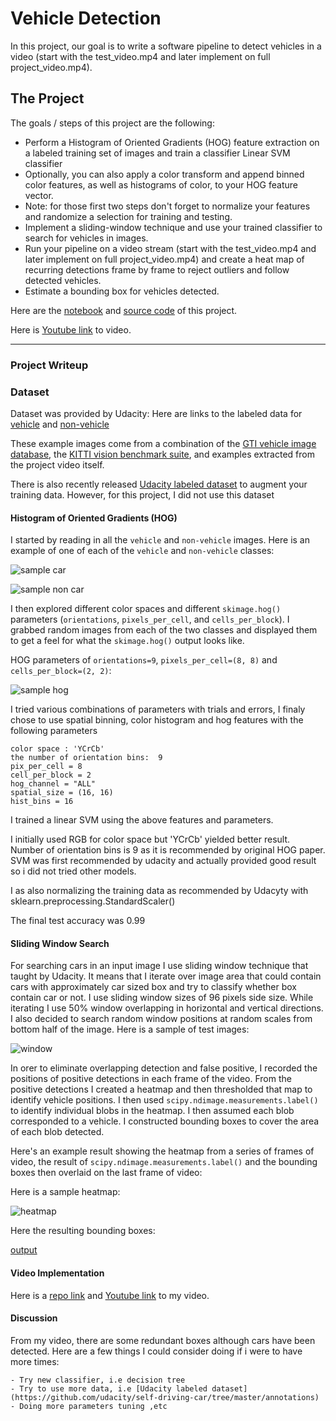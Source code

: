 # **Vehicle Detection**

In this project, our goal is to write a software pipeline to detect vehicles in a video (start with the test_video.mp4 and later implement on full project_video.mp4).


The Project
---

The goals / steps of this project are the following:

* Perform a Histogram of Oriented Gradients (HOG) feature extraction on a labeled training set of images and train a classifier Linear SVM classifier
* Optionally, you can also apply a color transform and append binned color features, as well as histograms of color, to your HOG feature vector. 
* Note: for those first two steps don't forget to normalize your features and randomize a selection for training and testing.
* Implement a sliding-window technique and use your trained classifier to search for vehicles in images.
* Run your pipeline on a video stream (start with the test_video.mp4 and later implement on full project_video.mp4) and create a heat map of recurring detections frame by frame to reject outliers and follow detected vehicles.
* Estimate a bounding box for vehicles detected.


Here are the [notebook](http://nbviewer.jupyter.org/gist/tranlyvu/3f15440e66a89c1b50bb4993878d1390) and [source code](https://github.com/tranlyvu/autonomous-vehicle-projects/blob/master/Vehicle%20Detection/src/vehicle_detection.py) of this project.

Here is [Youtube link](https://youtu.be/5ArWpcyd7WQ) to video.

---
### Project Writeup

### Dataset

Dataset was provided by Udacity: Here are links to the labeled data for [vehicle](https://s3.amazonaws.com/udacity-sdc/Vehicle_Tracking/vehicles.zip) and [non-vehicle](https://s3.amazonaws.com/udacity-sdc/Vehicle_Tracking/non-vehicles.zip) 

These example images come from a combination of the [GTI vehicle image database](http://www.gti.ssr.upm.es/data/Vehicle_database.html), the [KITTI vision benchmark suite](http://www.cvlibs.net/datasets/kitti/), and examples extracted from the project video itself.   

There is also recently released [Udacity labeled dataset](https://github.com/udacity/self-driving-car/tree/master/annotations) to augment your training data. However, for this project, I did not use this dataset


#### Histogram of Oriented Gradients (HOG)

I started by reading in all the `vehicle` and `non-vehicle` images.  Here is an example of one of each of the `vehicle` and `non-vehicle` classes:

![sample car](https://github.com/tranlyvu/autonomous-vehicle-projects/tree/master/Vehicle%20Detection/output_images/output_images/sample_car_img.jpg)

![sample non car](https://github.com/tranlyvu/autonomous-vehicle-projects/tree/master/Vehicle%20Detection/output_images/output_images/sample_non_car_img.jpg)

I then explored different color spaces and different `skimage.hog()` parameters (`orientations`, `pixels_per_cell`, and `cells_per_block`).  I grabbed random images from each of the two classes and displayed them to get a feel for what the `skimage.hog()` output looks like.

 HOG parameters of `orientations=9`, `pixels_per_cell=(8, 8)` and `cells_per_block=(2, 2)`:

![sample hog](../output_images/sample_car_hog.jpg)

I tried various combinations of parameters with trials and errors, I finaly chose to use spatial binning, color histogram and hog features with the following parameters

```
color space : 'YCrCb' 
the number of orientation bins:  9 
pix_per_cell = 8 
cell_per_block = 2 
hog_channel = "ALL" 
spatial_size = (16, 16) 
hist_bins = 16   
```

I trained a linear SVM using the above features and parameters. 

I initially used RGB for color space but 'YCrCb' yielded better result. Number of orientation bins is 9 as it is recommended by original HOG paper. SVM was first recommended by udacity and actually provided good result so i did not tried other models.

I as also normalizing the training data as recommended by Udacyty with sklearn.preprocessing.StandardScaler()

The final test accuracy was 0.99

#### Sliding Window Search

For searching cars in an input image I use sliding window technique that taught by Udacity. It means that I iterate over image area that could contain cars with approximately car sized box and try to classify whether box contain car or not.  I use  sliding window sizes of 96 pixels side size. While iterating I use 50% window overlapping in horizontal and vertical directions. I also decided to search random window positions at random scales from bottom half of the image. Here is a sample of test images:

![window](../output_images/window_search.jpg)


In orer to eliminate overlapping detection and false positive, I recorded the positions of positive detections in each frame of the video.  From the positive detections I created a heatmap and then thresholded that map to identify vehicle positions.  I then used `scipy.ndimage.measurements.label()` to identify individual blobs in the heatmap.  I then assumed each blob corresponded to a vehicle.  I constructed bounding boxes to cover the area of each blob detected.  

Here's an example result showing the heatmap from a series of frames of video, the result of `scipy.ndimage.measurements.label()` and the bounding boxes then overlaid on the last frame of video:

Here is a sample heatmap:

![heatmap](../output_images/sample_heatmap.jpg)

Here the resulting bounding boxes:

[output](../output_images/sample_draw_img.jpg)


#### Video Implementation

Here is a [repo link](https://github.com/tranlyvu/autonomous-vehicle-projects/tree/master/Vehicle%20Detectionx/output_videos/project_video.mp4) and [Youtube link](https://youtu.be/5ArWpcyd7WQ) to my video.

#### Discussion

From my video, there are some redundant boxes although cars have been detected. Here are a few things I could consider doing if i were to have more times: 

```
- Try new classifier, i.e decision tree
- Try to use more data, i.e [Udacity labeled dataset](https://github.com/udacity/self-driving-car/tree/master/annotations)
- Doing more parameters tuning ,etc
```
